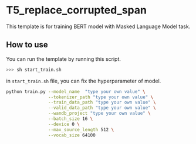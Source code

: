# T5_replace_corrupted_span
This template is for training BERT model with Masked Language Model task.  

## How to use
You can run the template by running this script.  
```bash
>>> sh start_train.sh
```
in `start_train.sh` file, you can fix the hyperparameter of model.  
```bash
python train.py --model_name  "type your own value" \
                --tokenizer_path "type your own value" \
                --train_data_path "type your own value" \
                --valid_data_path "type your own value" \
                --wandb_project "type your own value" \
                --batch_size 16 \
                --device 0 \
                --max_source_length 512 \
                --vocab_size 64100
                
```